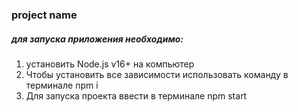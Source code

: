### project name

##### для запуска приложения необходимо:

1. установить Node.js v16+ на компьютер
2. Чтобы установить все зависимости использовать команду   в терминале npm i
3. Для запуска проекта ввести в терминале npm start
